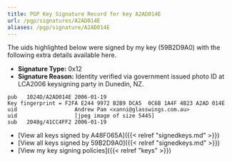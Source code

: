 ```yaml
---
title: PGP Key Signature Record for key A2AD014E
url: /pgp/signatures/A2AD014E
aliases: /pgp/signature/A2AD014E
---
```



The uids highlighted below were signed by my key (59B2D9A0) with
 the following extra details available
here.

 * **Signature Type:** 0x12
 * **Signature Reason:** Identity verified via government issued photo ID at LCA2006 keysigning party in Dunedin, NZ.

```text {hl_lines=[3]}
pub   1024D/A2AD014E 2006-01-19
Key fingerprint = F2FA E244 9972 B2B9 DCA5  0C6B 1A4F 4B23 A2AD 014E
uid                  Andrew Pam <xanni@glasswings.com.au>
uid                  [jpeg image of size 5445]
sub   2048g/41CC4FF2 2006-01-19
```

  * [View all keys signed by A48F065A]({{< relref "signedkeys.md" >}})
  * [View all keys signed by 59B2D9A0]({{< relref "signedkeys.md" >}})
  * [View my key signing policies]({{< relref "keys" >}})
